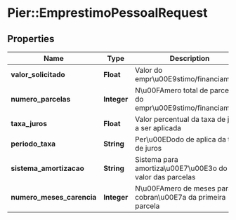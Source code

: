 # Pier::EmprestimoPessoalRequest

## Properties
Name | Type | Description | Notes
------------ | ------------- | ------------- | -------------
**valor_solicitado** | **Float** | Valor do empr\u00E9stimo/financiamento | 
**numero_parcelas** | **Integer** | N\u00FAmero total de parcelas do empr\u00E9stimo/financiamento | 
**taxa_juros** | **Float** | Valor percentual da taxa de juros a ser aplicada | 
**periodo_taxa** | **String** | Per\u00EDodo de aplica da taxa de juros | 
**sistema_amortizacao** | **String** | Sistema para amortiza\u00E7\u00E3o do valor das parcelas | 
**numero_meses_carencia** | **Integer** | N\u00FAmero de meses para cobran\u00E7a da primeira parcela | [optional] 


